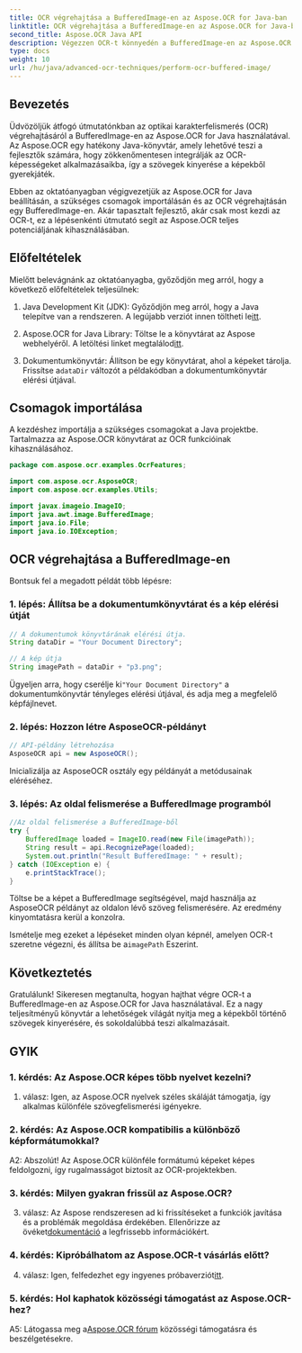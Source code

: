 ```yaml
---
title: OCR végrehajtása a BufferedImage-en az Aspose.OCR for Java-ban
linktitle: OCR végrehajtása a BufferedImage-en az Aspose.OCR for Java-ban
second_title: Aspose.OCR Java API
description: Végezzen OCR-t könnyedén a BufferedImage-en az Aspose.OCR for Java segítségével. Zökkenőmentesen vonja ki a szöveget a képekből. Töltse le most a sokoldalú szövegfelismerési élményért.
type: docs
weight: 10
url: /hu/java/advanced-ocr-techniques/perform-ocr-buffered-image/
---
```

## Bevezetés

Üdvözöljük átfogó útmutatónkban az optikai karakterfelismerés (OCR) végrehajtásáról a BufferedImage-en az Aspose.OCR for Java használatával. Az Aspose.OCR egy hatékony Java-könyvtár, amely lehetővé teszi a fejlesztők számára, hogy zökkenőmentesen integrálják az OCR-képességeket alkalmazásaikba, így a szövegek kinyerése a képekből gyerekjáték.

Ebben az oktatóanyagban végigvezetjük az Aspose.OCR for Java beállításán, a szükséges csomagok importálásán és az OCR végrehajtásán egy BufferedImage-en. Akár tapasztalt fejlesztő, akár csak most kezdi az OCR-t, ez a lépésenkénti útmutató segít az Aspose.OCR teljes potenciáljának kihasználásában.

## Előfeltételek

Mielőtt belevágnánk az oktatóanyagba, győződjön meg arról, hogy a következő előfeltételek teljesülnek:

1.  Java Development Kit (JDK): Győződjön meg arról, hogy a Java telepítve van a rendszeren. A legújabb verziót innen töltheti le[itt](https://www.oracle.com/java/technologies/javase-downloads.html).

2.  Aspose.OCR for Java Library: Töltse le a könyvtárat az Aspose webhelyéről. A letöltési linket megtalálod[itt](https://releases.aspose.com/ocr/java/).

3.  Dokumentumkönyvtár: Állítson be egy könyvtárat, ahol a képeket tárolja. Frissítse a`dataDir` változót a példakódban a dokumentumkönyvtár elérési útjával.

## Csomagok importálása

A kezdéshez importálja a szükséges csomagokat a Java projektbe. Tartalmazza az Aspose.OCR könyvtárat az OCR funkcióinak kihasználásához.

```java
package com.aspose.ocr.examples.OcrFeatures;

import com.aspose.ocr.AsposeOCR;
import com.aspose.ocr.examples.Utils;

import javax.imageio.ImageIO;
import java.awt.image.BufferedImage;
import java.io.File;
import java.io.IOException;
```

## OCR végrehajtása a BufferedImage-en

Bontsuk fel a megadott példát több lépésre:

### 1. lépés: Állítsa be a dokumentumkönyvtárat és a kép elérési útját

```java
// A dokumentumok könyvtárának elérési útja.
String dataDir = "Your Document Directory";

// A kép útja
String imagePath = dataDir + "p3.png";
```

 Ügyeljen arra, hogy cserélje ki`"Your Document Directory"` a dokumentumkönyvtár tényleges elérési útjával, és adja meg a megfelelő képfájlnevet.

### 2. lépés: Hozzon létre AsposeOCR-példányt

```java
// API-példány létrehozása
AsposeOCR api = new AsposeOCR();
```

Inicializálja az AsposeOCR osztály egy példányát a metódusainak eléréséhez.

### 3. lépés: Az oldal felismerése a BufferedImage programból

```java
//Az oldal felismerése a BufferedImage-ből
try {
    BufferedImage loaded = ImageIO.read(new File(imagePath));
    String result = api.RecognizePage(loaded);
    System.out.println("Result BufferedImage: " + result);
} catch (IOException e) {
    e.printStackTrace();
}
```

Töltse be a képet a BufferedImage segítségével, majd használja az AsposeOCR példányt az oldalon lévő szöveg felismerésére. Az eredmény kinyomtatásra kerül a konzolra.

 Ismételje meg ezeket a lépéseket minden olyan képnél, amelyen OCR-t szeretne végezni, és állítsa be a`imagePath` Eszerint.

## Következtetés

Gratulálunk! Sikeresen megtanulta, hogyan hajthat végre OCR-t a BufferedImage-en az Aspose.OCR for Java használatával. Ez a nagy teljesítményű könyvtár a lehetőségek világát nyitja meg a képekből történő szövegek kinyerésére, és sokoldalúbbá teszi alkalmazásait.

## GYIK

### 1. kérdés: Az Aspose.OCR képes több nyelvet kezelni?

1. válasz: Igen, az Aspose.OCR nyelvek széles skáláját támogatja, így alkalmas különféle szövegfelismerési igényekre.

### 2. kérdés: Az Aspose.OCR kompatibilis a különböző képformátumokkal?

A2: Abszolút! Az Aspose.OCR különféle formátumú képeket képes feldolgozni, így rugalmasságot biztosít az OCR-projektekben.

### 3. kérdés: Milyen gyakran frissül az Aspose.OCR?

3. válasz: Az Aspose rendszeresen ad ki frissítéseket a funkciók javítása és a problémák megoldása érdekében. Ellenőrizze az övéket[dokumentáció](https://reference.aspose.com/ocr/java/) a legfrissebb információkért.

### 4. kérdés: Kipróbálhatom az Aspose.OCR-t vásárlás előtt?

 4. válasz: Igen, felfedezhet egy ingyenes próbaverziót[itt](https://releases.aspose.com/).

### 5. kérdés: Hol kaphatok közösségi támogatást az Aspose.OCR-hez?

 A5: Látogassa meg a[Aspose.OCR fórum](https://forum.aspose.com/c/ocr/16) közösségi támogatásra és beszélgetésekre.